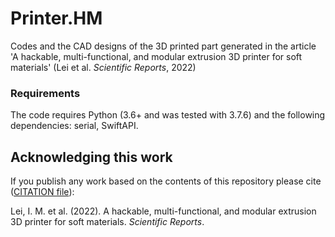 # Printer.HM

Codes and the CAD designs of the 3D printed part generated in the article 'A hackable, multi-functional, and modular extrusion 3D printer for soft materials' (Lei et al. _Scientific Reports_, 2022)

### Requirements 
The code requires Python (3.6+ and was tested with 3.7.6) and the following dependencies: serial, SwiftAPI.

## Acknowledging this work

If you publish any work based on the contents of this repository please cite ([CITATION file](./CITATION)):

Lei, I. M. et al. (2022). A hackable, multi-functional, and modular extrusion 3D printer for soft materials. _Scientific Reports_. 
